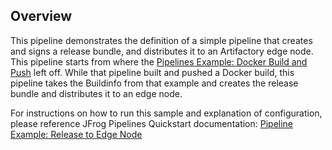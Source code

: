 ## Overview

This pipeline demonstrates the definition of a simple pipeline that creates and signs a release bundle, and distributes it to an Artifactory edge node.
This pipeline starts from where the [Pipelines Example: Docker Build and Push](https://www.jfrog.com/confluence/display/JFROG/Pipeline+Example%3A+Docker+Build+and+Push) left off. While that pipeline built and pushed a Docker build, this pipeline takes the Buildinfo from that example and creates the release bundle and distributes it to an edge node.

For instructions on how to run this sample and explanation of configuration, please reference JFrog Pipelines Quickstart documentation: [Pipeline Example: Release to Edge Node](https://www.jfrog.com/confluence/display/JFROG/Pipeline+Example%3A+Release+to+Edge+Node)

